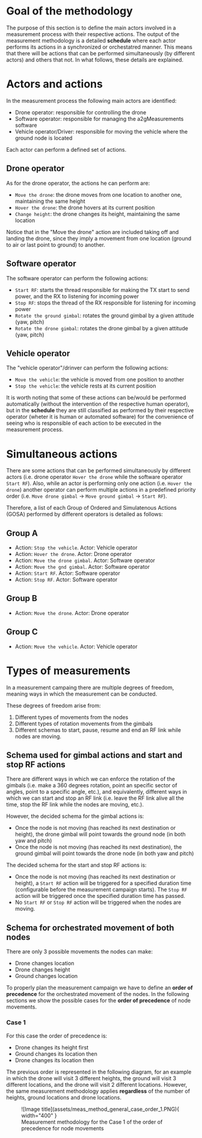 # Goal of the methodology

The purpose of this section is to define the main actors involved in a measurement process with their respective actions. The output of the measurement methodology is a detailed **schedule** where each actor performs its actions in a synchronized or orchestatred manner. This means that there will be actions that can be performed simultaneously (by different actors) and others that not. In what follows, these details are explained.

# Actors and actions

In the measurement process the following main actors are identified:

- Drone operator: responsible for controlling the drone
- Software operator: responsible for managing the a2gMeasurements software
- Vehicle operator/Driver: responsible for moving the vehicle where the ground node is located

Each actor can perform a defined set of actions.

## Drone operator

As for the drone operator, the actions he can perform are:

- `Move the drone`: the drone moves from one location to another one, maintaining the same height
- `Hover the drone`: the drone hovers at its current position
- `Change height`: the drone changes its height, maintaining the same location

Notice that in the "Move the drone" action are included taking off and landing the drone, since they imply a movement from one location (ground to air or last point to ground) to another.

## Software operator

The software operator can perform the following actions:

- `Start RF`: starts the thread responsible for making the TX start to send power, and the RX to listening for incoming power
- `Stop RF`: stops the thread of the RX responsible for listening for incoming power
- `Rotate the ground gimbal`: rotates the ground gimbal by a given attitude (yaw, pitch)
- `Rotate the drone gimbal`: rotates the drone gimbal by a given attitude (yaw, pitch)

## Vehicle operator

The "vehicle operator"/drinver can perform the following actions:

- `Move the vehicle`: the vehicle is moved from one position to another
- `Stop the vehicle`: the vehicle rests at its current position

It is worth noting that some of these actions can be/would be performed automatically (without the intervention of the respective human operator), but in the **schedule** they are still classified as performed by their respective operator (wheter it is human or automated software) for the convenience of seeing who is responsible of each action to be executed in the measurement process.

# Simultaneous actions

There are some actions that can be performed simultaneously by different actors (i.e. drone operator `Hover the drone` while the software operator `Start RF`). Also, while an actor is performing only one action (i.e. `Hover the drone`) another operator can perform multiple actions in a predefined priority order (i.e. `Move drone gimbal` -> `Move ground gimbal` -> `Start RF`).

Therefore, a list of each Group of Ordered and Simulatenous Actions (GOSA) performed by different operators is detailed as follows:

## Group A

- Action: `Stop the vehicle`. Actor: Vehicle operator
- Action: `Hover the drone`. Actor: Drone operator
- Action: `Move the drone gimbal`. Actor: Software operator
- Action: `Move the gnd gimbal`. Actor: Software operator
- Action: `Start RF`. Actor: Software operator
- Action: `Stop RF`. Actor: Software operator

## Group B

- Action: `Move the drone`. Actor: Drone operator

## Group C

- Action: `Move the vehicle`. Actor: Vehicle operator

# Types of measurements

In a measurement campaing there are multiple degrees of freedom, meaning ways in which the measurement can be conducted.

These degrees of freedom arise from:

1. Different types of movements from the nodes
2. Different types of rotation movements from the gimbals
3. Different schemas to start, pause, resume and end an RF link while nodes are moving.

## Schema used for gimbal actions and start and stop RF actions

There are different ways in which we can enforce the rotation of the gimbals (i.e. make a 360 degrees rotation, point an specific sector of angles, point to a specific angle, etc.), and equivalently, different ways in which we can start and stop an RF link (i.e. leave the RF link alive all the time, stop the RF link while the nodes are moving, etc.).

However, the decided schema for the gimbal actions is:

- Once the node is not moving (has reached its next destination or height), the drone gimbal will point towards the ground node (in both yaw and pitch)
- Once the node is not moving (has reached its next destination), the ground gimbal will point towards the drone node (in both yaw and pitch)

The decided schema for the start and stop RF actions is:

- Once the node is not moving (has reached its next destination or height), a `Start RF` action will be triggered for a specified duration time (configurable before the measurement campaign starts). The `Stop RF` action will be triggered once the specified duration time has passed.
- No `Start RF` or `Stop RF` action will be triggered when the nodes are moving.

## Schema for orchestrated movement of both nodes

There are only 3 possible movements the nodes can make:

- Drone changes location
- Drone changes height
- Ground changes location

To properly plan the measurement campaign we have to define an **order of precedence** for the orchestrated movement of the nodes. In the following sections
we show the possible cases for the **order of precedence** of node movements.

### Case 1

For this case the order of precedence is:

- Drone changes its height first
- Ground changes its location then
- Drone changes its location then

The previous order is represented in the following diagram, for an example in which the drone will visit 3 different heights, the ground will visit 3 different locations, and the drone will visit 2 different locations. However, the same measurement methodology applies **regardless** of the number of heights, ground locations and drone locations.

<figure markdown="span">
  ![Image title](assets/meas_method_general_case_order_1.PNG){ width="400" }
  <figcaption>Measurement methodology for the Case 1 of the order of precedence for node movements </figcaption>
</figure>
